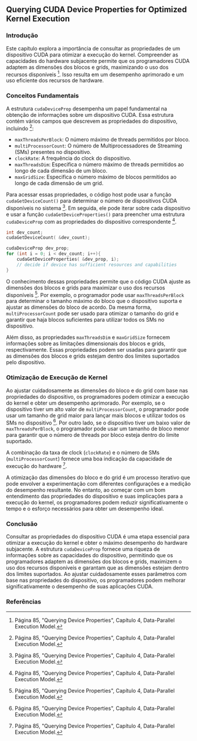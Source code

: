## Querying CUDA Device Properties for Optimized Kernel Execution

### Introdução
Este capítulo explora a importância de consultar as propriedades de um dispositivo CUDA para otimizar a execução do kernel. Compreender as capacidades do hardware subjacente permite que os programadores CUDA adaptem as dimensões dos blocos e grids, maximizando o uso dos recursos disponíveis [^1]. Isso resulta em um desempenho aprimorado e um uso eficiente dos recursos de hardware.

### Conceitos Fundamentais
A estrutura `cudaDeviceProp` desempenha um papel fundamental na obtenção de informações sobre um dispositivo CUDA. Essa estrutura contém vários campos que descrevem as propriedades do dispositivo, incluindo [^1]:

*   `maxThreadsPerBlock`: O número máximo de threads permitidos por bloco.
*   `multiProcessorCount`: O número de Multiprocessadores de Streaming (SMs) presentes no dispositivo.
*   `clockRate`: A frequência do clock do dispositivo.
*   `maxThreadsDim`: Especifica o número máximo de threads permitidos ao longo de cada dimensão de um bloco.
*   `maxGridSize`: Especifica o número máximo de blocos permitidos ao longo de cada dimensão de um grid.

Para acessar essas propriedades, o código host pode usar a função `cudaGetDeviceCount()` para determinar o número de dispositivos CUDA disponíveis no sistema [^1]. Em seguida, ele pode iterar sobre cada dispositivo e usar a função `cudaGetDeviceProperties()` para preencher uma estrutura `cudaDeviceProp` com as propriedades do dispositivo correspondente [^1].

```c++
int dev_count;
cudaGetDeviceCount( &dev_count);

cudaDeviceProp dev_prop;
for (int i = 0; i < dev_count; i++){
    cudaGetDeviceProperties( &dev_prop, i);
    // decide if device has sufficient resources and capabilities
}
```

O conhecimento dessas propriedades permite que o código CUDA ajuste as dimensões dos blocos e grids para maximizar o uso dos recursos disponíveis [^1]. Por exemplo, o programador pode usar `maxThreadsPerBlock` para determinar o tamanho máximo do bloco que o dispositivo suporta e ajustar as dimensões do bloco de acordo. Da mesma forma, `multiProcessorCount` pode ser usado para otimizar o tamanho do grid e garantir que haja blocos suficientes para utilizar todos os SMs no dispositivo.

Além disso, as propriedades `maxThreadsDim` e `maxGridSize` fornecem informações sobre as limitações dimensionais dos blocos e grids, respectivamente. Essas propriedades podem ser usadas para garantir que as dimensões dos blocos e grids estejam dentro dos limites suportados pelo dispositivo.

### Otimização de Execução de Kernel
Ao ajustar cuidadosamente as dimensões do bloco e do grid com base nas propriedades do dispositivo, os programadores podem otimizar a execução do kernel e obter um desempenho aprimorado. Por exemplo, se o dispositivo tiver um alto valor de `multiProcessorCount`, o programador pode usar um tamanho de grid maior para lançar mais blocos e utilizar todos os SMs no dispositivo [^1]. Por outro lado, se o dispositivo tiver um baixo valor de `maxThreadsPerBlock`, o programador pode usar um tamanho de bloco menor para garantir que o número de threads por bloco esteja dentro do limite suportado.

A combinação da taxa de clock (`clockRate`) e o número de SMs (`multiProcessorCount`) fornece uma boa indicação da capacidade de execução do hardware [^1].

A otimização das dimensões do bloco e do grid é um processo iterativo que pode envolver a experimentação com diferentes configurações e a medição do desempenho resultante. No entanto, ao começar com um bom entendimento das propriedades do dispositivo e suas implicações para a execução do kernel, os programadores podem reduzir significativamente o tempo e o esforço necessários para obter um desempenho ideal.

### Conclusão
Consultar as propriedades do dispositivo CUDA é uma etapa essencial para otimizar a execução do kernel e obter o máximo desempenho do hardware subjacente. A estrutura `cudaDeviceProp` fornece uma riqueza de informações sobre as capacidades do dispositivo, permitindo que os programadores adaptem as dimensões dos blocos e grids, maximizem o uso dos recursos disponíveis e garantam que as dimensões estejam dentro dos limites suportados. Ao ajustar cuidadosamente esses parâmetros com base nas propriedades do dispositivo, os programadores podem melhorar significativamente o desempenho de suas aplicações CUDA.

### Referências
[^1]: Página 85, "Querying Device Properties", Capítulo 4, Data-Parallel Execution Model.
<!-- END -->